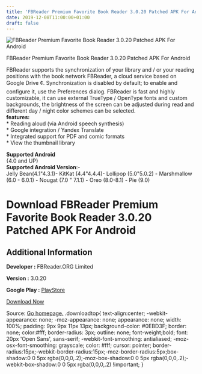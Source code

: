 ```yaml
---
title: 'FBReader Premium Favorite Book Reader 3.0.20 Patched APK For Android'
date: 2019-12-08T11:00:00+01:00
draft: false
---
```


![FBReader Premium Favorite Book Reader 3.0.20 Patched APK For Android](https://i0.wp.com/apkhome.net/wp-content/uploads/2019/12/FBReader-Premium-Favorite-Book-Reader-3.0.20-Patched.png "FBReader Premium Favorite Book Reader 3.0.20 Patched APK For Android")

  

FBReader Premium Favorite Book Reader 3.0.20 Patched APK For Android

FBReader supports the synchronization of your library and / or your reading positions with the book network FBReader, a cloud service based on Google Drive ¢. Synchronization is disabled by default; to enable and configure it, use the Preferences dialog. FBReader is fast and highly customizable, it can use external TrueType / OpenType fonts and custom backgrounds, the brightness of the screen can be adjusted during read and different day / night color schemes can be selected.  
**features:**  
\* Reading aloud (via Android speech synthesis)  
\* Google integration / Yandex Translate  
\* Integrated support for PDF and comic formats  
\* View the thumbnail library

**Supported Android**  
{4.0 and UP}  
**Supported Android Version**:-  
Jelly Bean(4.1"4.3.1)- KitKat (4.4"4.4.4)- Lollipop (5.0"5.0.2) - Marshmallow (6.0 - 6.0.1) - Nougat (7.0 " 7.1.1) - Oreo (8.0-8.1) - Pie (9.0)

Download FBReader Premium Favorite Book Reader 3.0.20 Patched APK For Android
=============================================================================

Additional Information
----------------------

**Developer :** FBReader.ORG Limited

**Version :** 3.0.20

**Google Play :** [PlayStore](https://play.google.com/store/apps/details?id=com.fbreader)

  

[Download Now](https://store4app.co/post/fbreader-premium-favorite-book-reader-3-0-20-patched-apk-for-android_1575799176)

  
Source: [Go homepage.](https://store4app.co/post/fbreader-premium-favorite-book-reader-3-0-20-patched-apk-for-android_1575799176) .downloadtop{ text-align:center; -webkit-appearance: none; -moz-appearance: none; appearance: none; width: 100%; padding: 9px 9px 11px 13px; background-color: #0EBD3F; border: none; color:#fff; border-radius: 3px; outline: none; font-weight;bold; font: 20px 'Open Sans', sans-serif; -webkit-font-smoothing: antialiased; -moz-osx-font-smoothing: grayscale; color: #fff; cursor: pointer; border-radius:15px;-webkit-border-radius:15px;-moz-border-radius:5px;box-shadow:0 0 5px rgba(0,0,0,.2);-moz-box-shadow:0 0 5px rgba(0,0,0,.2);-webkit-box-shadow:0 0 5px rgba(0,0,0,.2) !important; }
